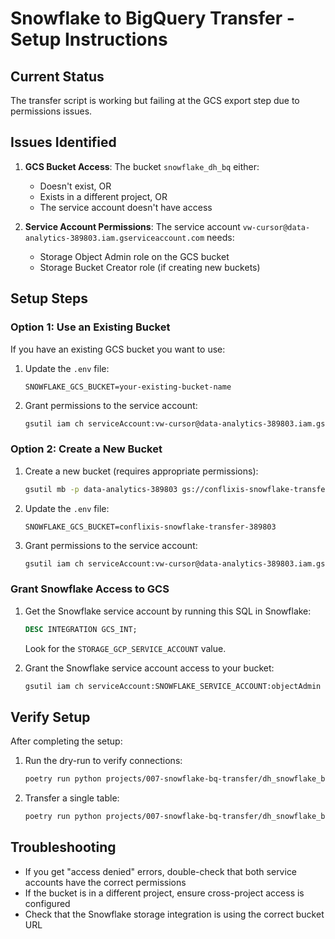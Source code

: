# Snowflake to BigQuery Transfer - Setup Instructions

## Current Status
The transfer script is working but failing at the GCS export step due to permissions issues.

## Issues Identified

1. **GCS Bucket Access**: The bucket `snowflake_dh_bq` either:
   - Doesn't exist, OR
   - Exists in a different project, OR  
   - The service account doesn't have access

2. **Service Account Permissions**: The service account `vw-cursor@data-analytics-389803.iam.gserviceaccount.com` needs:
   - Storage Object Admin role on the GCS bucket
   - Storage Bucket Creator role (if creating new buckets)

## Setup Steps

### Option 1: Use an Existing Bucket
If you have an existing GCS bucket you want to use:

1. Update the `.env` file:
   ```
   SNOWFLAKE_GCS_BUCKET=your-existing-bucket-name
   ```

2. Grant permissions to the service account:
   ```bash
   gsutil iam ch serviceAccount:vw-cursor@data-analytics-389803.iam.gserviceaccount.com:objectAdmin gs://your-existing-bucket-name
   ```

### Option 2: Create a New Bucket
1. Create a new bucket (requires appropriate permissions):
   ```bash
   gsutil mb -p data-analytics-389803 gs://conflixis-snowflake-transfer-389803
   ```

2. Update the `.env` file:
   ```
   SNOWFLAKE_GCS_BUCKET=conflixis-snowflake-transfer-389803
   ```

3. Grant permissions to the service account:
   ```bash
   gsutil iam ch serviceAccount:vw-cursor@data-analytics-389803.iam.gserviceaccount.com:objectAdmin gs://conflixis-snowflake-transfer-389803
   ```

### Grant Snowflake Access to GCS

1. Get the Snowflake service account by running this SQL in Snowflake:
   ```sql
   DESC INTEGRATION GCS_INT;
   ```
   Look for the `STORAGE_GCP_SERVICE_ACCOUNT` value.

2. Grant the Snowflake service account access to your bucket:
   ```bash
   gsutil iam ch serviceAccount:SNOWFLAKE_SERVICE_ACCOUNT:objectAdmin gs://your-bucket-name
   ```

## Verify Setup

After completing the setup:

1. Run the dry-run to verify connections:
   ```bash
   poetry run python projects/007-snowflake-bq-transfer/dh_snowflake_bigquery_singlefile.py --dry-run
   ```

2. Transfer a single table:
   ```bash
   poetry run python projects/007-snowflake-bq-transfer/dh_snowflake_bigquery_singlefile.py --table PHYSICIAN_GROUPS_PRACTICE_LOCATIONS
   ```

## Troubleshooting

- If you get "access denied" errors, double-check that both service accounts have the correct permissions
- If the bucket is in a different project, ensure cross-project access is configured
- Check that the Snowflake storage integration is using the correct bucket URL